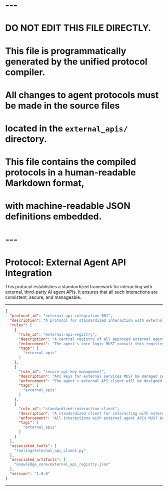 # ---
# DO NOT EDIT THIS FILE DIRECTLY.
# This file is programmatically generated by the unified protocol compiler.
# All changes to agent protocols must be made in the source files
# located in the `external_apis/` directory.
#
# This file contains the compiled protocols in a human-readable Markdown format,
# with machine-readable JSON definitions embedded.
# ---

# Protocol: External Agent API Integration

This protocol establishes a standardized framework for interacting with external, third-party AI agent APIs. It ensures that all such interactions are consistent, secure, and manageable.


---

```json
{
  "protocol_id": "external-api-integration-001",
  "description": "A protocol for standardized interaction with external agent APIs.",
  "rules": [
    {
      "rule_id": "external-api-registry",
      "description": "A central registry of all approved external agent APIs MUST be maintained at 'knowledge_core/external_api_registry.json'.",
      "enforcement": "The agent's core logic MUST consult this registry before making any calls to an external agent API.",
      "tags": [
        "external_apis"
      ]
    },
    {
      "rule_id": "secure-api-key-management",
      "description": "API keys for external services MUST be managed securely via environment variables.",
      "enforcement": "The agent's external API client will be designed to read API keys from environment variables.",
      "tags": [
        "external_apis"
      ]
    },
    {
      "rule_id": "standardized-interaction-client",
      "description": "A standardized client for interacting with external agent APIs MUST be implemented in 'tooling/external_api_client.py'.",
      "enforcement": "All interactions with external agent APIs MUST be routed through this standardized client.",
      "tags": [
        "external_apis"
      ]
    }
  ],
  "associated_tools": [
    "tooling/external_api_client.py"
  ],
  "associated_artifacts": [
    "knowledge_core/external_api_registry.json"
  ],
  "version": "1.0.0"
}
```


---
